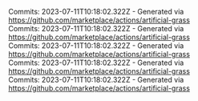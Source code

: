 Commits: 2023-07-11T10:18:02.322Z - Generated via https://github.com/marketplace/actions/artificial-grass
<br>
Commits: 2023-07-11T10:18:02.322Z - Generated via https://github.com/marketplace/actions/artificial-grass
<br>
Commits: 2023-07-11T10:18:02.322Z - Generated via https://github.com/marketplace/actions/artificial-grass
<br>
Commits: 2023-07-11T10:18:02.322Z - Generated via https://github.com/marketplace/actions/artificial-grass
<br>
Commits: 2023-07-11T10:18:02.322Z - Generated via https://github.com/marketplace/actions/artificial-grass
<br>
